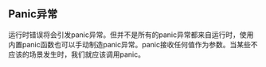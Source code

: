 ## Panic异常
运行时错误将会引发panic异常。但并不是所有的panic异常都来自运行时，使用内置panic函数也可以手动制造panic异常。panic接收任何值作为参数。当某些不应该的场景发生时，我们就应该调用panic。
